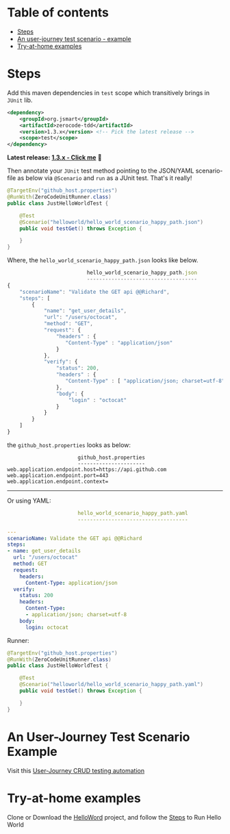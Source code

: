 Table of contents
===
   * [Steps](#steps)
   * [An user-journey test scenario - example](#an-user-journey-test-scenario-example)
   * [Try-at-home examples](#try-at-home-examples)

Steps
===
Add this maven dependencies in `test` scope which transitively brings in `JUnit` lib.
```xml
<dependency>
    <groupId>org.jsmart</groupId>
    <artifactId>zerocode-tdd</artifactId>
    <version>1.3.x</version> <!-- Pick the latest release -->
    <scope>test</scope>
</dependency>
```
**Latest release: [1.3.x - Click me](https://search.maven.org/search?q=a:zerocode-tdd)** 🏹

Then annotate your `JUnit` test method pointing to the JSON/YAML scenario-file as below via `@Scenario` and `run` as a JUnit test. That's it really!

```java
@TargetEnv("github_host.properties")
@RunWith(ZeroCodeUnitRunner.class)
public class JustHelloWorldTest {

    @Test
    @Scenario("helloworld/hello_world_scenario_happy_path.json")
    public void testGet() throws Exception {

    }
}
```
Where, the `hello_world_scenario_happy_path.json` looks like below.

```javaScript
                          hello_world_scenario_happy_path.json
                          ------------------------------------
{
    "scenarioName": "Validate the GET api @@Richard",
    "steps": [
        {
            "name": "get_user_details",
            "url": "/users/octocat",
            "method": "GET",
            "request": {
                "headers" : { 
                   "Content-Type" : "application/json"
                }
            },
            "verify": {
                "status": 200,
                "headers" : { 
                   "Content-Type" : [ "application/json; charset=utf-8" ]
                },
                "body": {
                    "login" : "octocat"
                }
            }
        }
    ]
}
```

the `github_host.properties` looks as below:
```properties
                       github_host.properties
                       ----------------------
web.application.endpoint.host=https://api.github.com
web.application.endpoint.port=443
web.application.endpoint.context=
```

***

Or using YAML:
```yml
                       hello_world_scenario_happy_path.yaml
                       ------------------------------------

---
scenarioName: Validate the GET api @@Richard
steps:
- name: get_user_details
  url: "/users/octocat"
  method: GET
  request:
    headers:
      Content-Type: application/json
  verify:
    status: 200
    headers:
      Content-Type:
      - application/json; charset=utf-8
    body:
      login: octocat
```

Runner:
```java
@TargetEnv("github_host.properties")
@RunWith(ZeroCodeUnitRunner.class)
public class JustHelloWorldTest {

    @Test
    @Scenario("helloworld/hello_world_scenario_happy_path.yaml")
    public void testGet() throws Exception {

    }
}
```

An User-Journey Test Scenario Example
===
Visit this [User-Journey CRUD testing automation](https://github.com/authorjapps/zerocode/wiki/User-journey:-Create,-Update-and-GET-Employee-Details)

Try-at-home examples
===

Clone or Download the [HelloWord](https://github.com/authorjapps/zerocode-hello-world) project, and follow the [Steps](https://github.com/authorjapps/zerocode-hello-world/blob/master/README.md)  to Run Hello World

